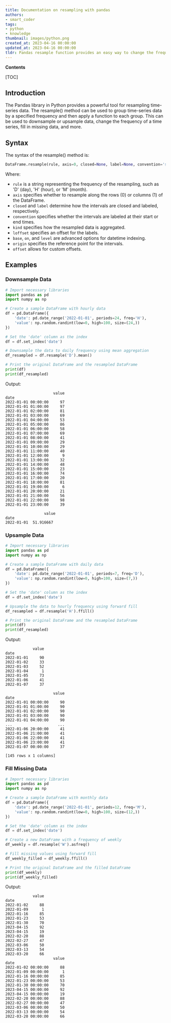 ```yaml
---
title: Documentation on resampling with pandas
authors:
- smart_coder
tags:
- python
- knowledge
thumbnail: images/python.png
created_at: 2023-04-16 00:00:00
updated_at: 2023-04-16 00:00:00
tldr: Pandas resample function provides an easy way to change the frequency of time series data.
---
```


**Contents**

[TOC]

## Introduction

The Pandas library in Python provides a powerful tool for resampling time-series data. The resample() method can be used to group time-series data by a specified frequency and then apply a function to each group. This can be used to downsample or upsample data, change the frequency of a time series, fill in missing data, and more.

## Syntax

The syntax of the resample() method is:

```python
DataFrame.resample(rule, axis=0, closed=None, label=None, convention='start', kind=None, loffset=None, base=None, on=None, level=None, origin='start_day', offset=None)
```

Where:

- `rule` is a string representing the frequency of the resampling, such as 'D' (day), 'H' (hour), or 'M' (month).
- `axis` specifies whether to resample along the rows (0) or columns (1) of the DataFrame.
- `closed` and `label` determine how the intervals are closed and labeled, respectively.
- `convention` specifies whether the intervals are labeled at their start or end times.
- `kind` specifies how the resampled data is aggregated.
- `loffset` specifies an offset for the labels.
- `base`, `on`, and `level` are advanced options for datetime indexing.
- `origin` specifies the reference point for the intervals.
- `offset` allows for custom offsets.

## Examples

### Downsample Data

```python
# Import necessary libraries
import pandas as pd
import numpy as np

# Create a sample DataFrame with hourly data
df = pd.DataFrame({
    'date': pd.date_range('2022-01-01', periods=24, freq='H'),
    'value': np.random.randint(low=0, high=100, size=(24,))
})

# Set the 'date' column as the index
df = df.set_index('date')

# Downsample the data to daily frequency using mean aggregation
df_resampled = df.resample('D').mean()

# Print the original DataFrame and the resampled DataFrame
print(df)
print(df_resampled)
```

Output:
```
                     value
date                      
2022-01-01 00:00:00     97
2022-01-01 01:00:00     97
2022-01-01 02:00:00     81
2022-01-01 03:00:00     69
2022-01-01 04:00:00     53
2022-01-01 05:00:00     86
2022-01-01 06:00:00     58
2022-01-01 07:00:00     69
2022-01-01 08:00:00     41
2022-01-01 09:00:00     29
2022-01-01 10:00:00     29
2022-01-01 11:00:00     40
2022-01-01 12:00:00      9
2022-01-01 13:00:00     32
2022-01-01 14:00:00     48
2022-01-01 15:00:00     23
2022-01-01 16:00:00     74
2022-01-01 17:00:00     20
2022-01-01 18:00:00     81
2022-01-01 19:00:00      6
2022-01-01 20:00:00     21
2022-01-01 21:00:00     56
2022-01-01 22:00:00     98
2022-01-01 23:00:00     39

                 value
date                  
2022-01-01  51.916667
```

### Upsample Data

```python
# Import necessary libraries
import pandas as pd
import numpy as np

# Create a sample DataFrame with daily data
df = pd.DataFrame({
    'date': pd.date_range('2022-01-01', periods=7, freq='D'),
    'value': np.random.randint(low=0, high=100, size=(7,))
})

# Set the 'date' column as the index
df = df.set_index('date')

# Upsample the data to hourly frequency using forward fill
df_resampled = df.resample('H').ffill()

# Print the original DataFrame and the resampled DataFrame
print(df)
print(df_resampled)
```

Output:
```
            value
date             
2022-01-01     90
2022-01-02     33
2022-01-03     52
2022-01-04      1
2022-01-05     73
2022-01-06     41
2022-01-07     37

                     value
date                      
2022-01-01 00:00:00     90
2022-01-01 01:00:00     90
2022-01-01 02:00:00     90
2022-01-01 03:00:00     90
2022-01-01 04:00:00     90
...                    ...
2022-01-06 20:00:00     41
2022-01-06 21:00:00     41
2022-01-06 22:00:00     41
2022-01-06 23:00:00     41
2022-01-07 00:00:00     37

[145 rows x 1 columns]
```

### Fill Missing Data

```python
# Import necessary libraries
import pandas as pd
import numpy as np

# Create a sample DataFrame with monthly data
df = pd.DataFrame({
    'date': pd.date_range('2022-01-01', periods=12, freq='M'),
    'value': np.random.randint(low=0, high=100, size=(12,))
})

# Set the 'date' column as the index
df = df.set_index('date')

# Create a new DataFrame with a frequency of weekly
df_weekly = df.resample('W').asfreq()

# Fill missing values using forward fill
df_weekly_filled = df_weekly.ffill()

# Print the original DataFrame and the filled DataFrame
print(df_weekly)
print(df_weekly_filled)
```

Output:
```
            value
date             
2022-01-02     88
2022-01-09      1
2022-01-16     85
2022-01-23     53
2022-01-30     70
2023-04-15     92
2023-04-15     19
2022-02-20     88
2022-02-27     47
2022-03-06     50
2022-03-13     54
2022-03-20     66
                     value
date                      
2022-01-02 00:00:00     88
2022-01-09 00:00:00      1
2022-01-16 00:00:00     85
2022-01-23 00:00:00     53
2022-01-30 00:00:00     70
2023-04-15 00:00:00     92
2023-04-15 00:00:00     19
2022-02-20 00:00:00     88
2022-02-27 00:00:00     47
2022-03-06 00:00:00     50
2022-03-13 00:00:00     54
2022-03-20 00:00:00     66
```
